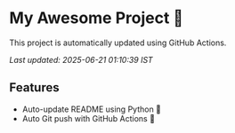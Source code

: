 # My Awesome Project 🚀

This project is automatically updated using GitHub Actions.

_Last updated: 2025-06-21 01:10:39 IST_

## Features
- Auto-update README using Python 🐍
- Auto Git push with GitHub Actions 🤖
